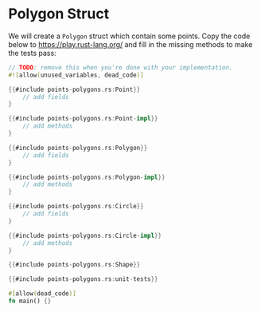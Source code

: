 # Polygon Struct

We will create a `Polygon` struct which contain some points. Copy the code below
to <https://play.rust-lang.org/> and fill in the missing methods to make the
tests pass:

```rust
// TODO: remove this when you're done with your implementation.
#![allow(unused_variables, dead_code)]

{{#include points-polygons.rs:Point}}
    // add fields
}

{{#include points-polygons.rs:Point-impl}}
    // add methods
}

{{#include points-polygons.rs:Polygon}}
    // add fields
}

{{#include points-polygons.rs:Polygon-impl}}
    // add methods
}

{{#include points-polygons.rs:Circle}}
    // add fields
}

{{#include points-polygons.rs:Circle-impl}}
    // add methods
}

{{#include points-polygons.rs:Shape}}

{{#include points-polygons.rs:unit-tests}}

#[allow(dead_code)]
fn main() {}
```
